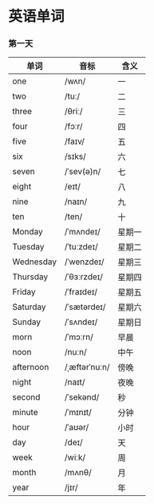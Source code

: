 # 英语单词

### 第一天

| 单词      | 音标          | 含义   |
| --------- | ------------- | ------ |
| one       | /wʌn/         | 一     |
| two       | /tuː/         | 二     |
| three     | /θriː/        | 三     |
| four      | /fɔːr/        | 四     |
| five      | /faɪv/        | 五     |
| six       | /sɪks/        | 六     |
| seven     | /ˈsev(ə)n/    | 七     |
| eight     | /eɪt/         | 八     |
| nine      | /naɪn/        | 九     |
| ten       | /ten/         | 十     |
| Monday    | /ˈmʌndeɪ/     | 星期一 |
| Tuesday   | /ˈtuːzdeɪ/    | 星期二 |
| Wednesday | /ˈwenzdeɪ/    | 星期三 |
| Thursday  | /ˈθɜːrzdeɪ/   | 星期四 |
| Friday    | /ˈfraɪdeɪ/    | 星期五 |
| Saturday  | /ˈsætərdeɪ/   | 星期六 |
| Sunday    | /ˈsʌndeɪ/     | 星期日 |
| morn      | /ˈmɔːrn/      | 早晨   |
| noon      | /nuːn/        | 中午   |
| afternoon | /ˌæftərˈnuːn/ | 傍晚   |
| night     | /naɪt/        | 夜晚   |
| second    | /ˈsekənd/     | 秒     |
| minute    | /ˈmɪnɪt/      | 分钟   |
| hour      | /ˈaʊər/       | 小时   |
| day       | /deɪ/         | 天     |
| week      | /wiːk/        | 周     |
| month     | /mʌnθ/        | 月     |
| year      | /jɪr/         | 年     |